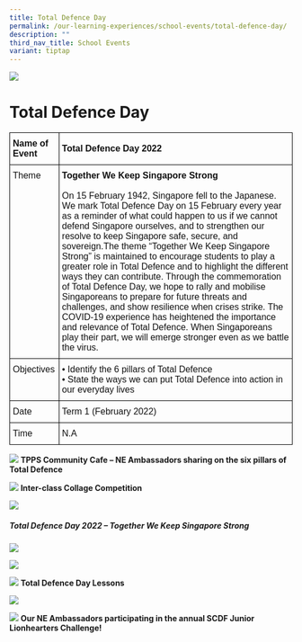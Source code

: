 ```yaml
---
title: Total Defence Day
permalink: /our-learning-experiences/school-events/total-defence-day/
description: ""
third_nav_title: School Events
variant: tiptap
---
```

![](/images/Our%20Learning%20Experiences.jpg)

Total Defence Day
=================

<style type="text/css">
.tg  {border-collapse:collapse;border-spacing:0;}
.tg td{border-color:black;border-style:solid;border-width:1px;font-family:Arial, sans-serif;font-size:14px;
  overflow:hidden;padding:10px 5px;word-break:normal;}
.tg th{border-color:black;border-style:solid;border-width:1px;font-family:Arial, sans-serif;font-size:14px;
  font-weight:normal;overflow:hidden;padding:10px 5px;word-break:normal;}
.tg .tg-k3ym{color:#121212;font-size:16px;text-align:left;vertical-align:middle}
.tg .tg-svcv{color:#121212;font-size:16px;font-weight:bold;text-align:left;vertical-align:top}
.tg .tg-3kg1{color:#121212;font-size:16px;font-weight:bold;text-align:left;vertical-align:middle}
.tg .tg-k7n2{color:#121212;font-size:16px;text-align:left;vertical-align:top}
</style>
<table class="tg">
<thead>
  <tr>
    <th class="tg-svcv">Name of Event</th>
    <th class="tg-3kg1">Total Defence Day 2022</th>
  </tr>
</thead>
<tbody>
  <tr>
    <td class="tg-k7n2">Theme</td>
    <td class="tg-k7n2"><span style="font-weight:bold">Together We Keep Singapore Strong</span><br><br>On 15 February 1942, Singapore fell to the Japanese. We mark Total Defence Day on 15 February every year as a reminder of what could happen to us if we cannot defend Singapore ourselves, and to strengthen our resolve to keep Singapore safe, secure, and sovereign.The theme “Together We Keep Singapore Strong” is maintained to encourage students to play a greater role in Total Defence and to highlight the different ways they can contribute. Through the commemoration of Total Defence Day, we hope to rally and mobilise Singaporeans to prepare for future threats and challenges, and show resilience when crises strike. The COVID-19 experience has heightened the importance and relevance of Total Defence. When Singaporeans play their part, we will emerge stronger even as we battle the virus.</td>
  </tr>
  <tr>
    <td class="tg-k7n2">Objectives</td>
    <td class="tg-k7n2">• Identify the 6 pillars of Total Defence<br>• State the ways we can put Total Defence into action in our everyday lives</td>
  </tr>
  <tr>
    <td class="tg-k7n2">Date</td>
    <td class="tg-k3ym">Term 1 (February 2022)</td>
  </tr>
  <tr>
    <td class="tg-k7n2">Time</td>
    <td class="tg-k7n2"><span style="font-weight:normal;color:#121212">N.A</span></td>
  </tr>
</tbody>
</table>

![](/images/Total%20Defence%20Day1.png)
<b>TPPS Community Cafe – NE Ambassadors sharing on the six pillars of Total Defence</b>

![](/images/Total%20Defence%20Day2.png)
<b>Inter-class Collage Competition</b>

![](/images/Total%20Defence%20Day3.png)


##### **Total Defence Day 2022 – Together We Keep Singapore Strong**

![](/images/Total%20Defence%20Day4.jpeg)

![](/images/Total%20Defence%20Day5.jpeg)

![](/images/Total%20Defence%20Day6.png)
<b>Total Defence Day Lessons</b>

![](/images/Total%20Defence%20Day7.png)

![](/images/Total%20Defence%20Day8.png)
<b>Our NE Ambassadors participating in the annual SCDF Junior Lionhearters Challenge!</b>